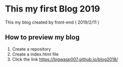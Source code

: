 # This my first Blog 2019
This my blog created by front-end ( 2019/2/11 )

## How to preview my blog
1. Create a repository
2. Create a index.html file
3. Click the link https://bigwasp007.github.io/blog2018/
